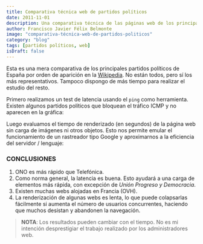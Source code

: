 ```yaml
---
title: Comparativa técnica web de partidos políticos
date: 2011-11-01
description: Una comparativa técnica de las páginas web de los principales partidos políticos de España, analizando latencia, tiempos de renderizado y conclusiones clave.
author: Francisco Javier Félix Belmonte
image: "comparativa-técnica-web-de-partidos-politicos"
category: "blog"
tags: [partidos políticos, web]
isDraft: false
---
```


Esta es una mera comparativa de los principales partidos políticos de España por orden de aparición en
la [Wikipedia](https://es.wikipedia.org/wiki/Anexo:Partidos_pol%C3%ADticos_de_Espa%C3%B1a). No están todos, pero sí los
más representativos. Tampoco dispongo de más tiempo para realizar el estudio del resto.

Primero realizamos un test de latencia usando el `ping` como herramienta. Existen algunos partidos políticos que
bloquean el tráfico ICMP y no aparecen en la gráfica:

<!-- ![latencia partidos politicos](images/stories/partidos/latencia.png) -->

Luego evaluamos el tiempo de renderizado (en segundos) de la página web sin carga de imágenes ni otros objetos. Esto nos
permite emular el funcionamiento de un rastreador tipo Google y aproximarnos a la eficiencia del servidor / lenguaje:

<!-- ![render web partidos politicos](images/stories/partidos/render.png) -->

### CONCLUSIONES

1. ONO es más rápido que Telefónica.
2. Como norma general, la latencia es buena. Esto ayudará a una carga de elementos más rápida, con excepción de _Unión
   Progreso y Democracia_.
3. Existen muchas webs alojadas en Francia (OVH).
4. La renderización de algunas webs es lenta, lo que puede colapsarlas fácilmente si aumenta el número de usuarios
   concurrentes, haciendo que muchos desistan y abandonen la navegación.

> **NOTA**: Los resultados pueden cambiar con el tiempo. No es mi intención desprestigiar el trabajo realizado por los
> administradores web.
